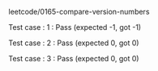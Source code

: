 
leetcode/0165-compare-version-numbers


Test case : 1 : Pass
 (expected -1, got -1)



Test case : 2 : Pass
 (expected 0, got 0)



Test case : 3 : Pass
 (expected 0, got 0)


